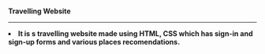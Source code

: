 <h4>Travelling Website
  <hr>
  
<li>It is s travelling website made using HTML, CSS which has sign-in and sign-up forms and various places recomendations.

